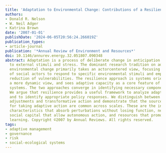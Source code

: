 ```yaml
---
title: 'Adaptation to Environmental Change: Contributions of a Resilience Framework'
authors:
- Donald R. Nelson
- W. Neil Adger
- Katrina Brown
date: '2007-01-01'
publishDate: '2024-06-05T20:56:24.266019Z'
publication_types:
- article-journal
publication: '*Annual Review of Environment and Resources*'
doi: 10.1146/annurev.energy.32.051807.090348
abstract: Adaptation is a process of deliberate change in anticipation of or in reaction
  to external stimuli and stress. The dominant research tradition on adaptation to
  environmental change primarily takes an actorcentered view, focusing on the agency
  of social actors to respond to specific environmental stimuli and emphasizing the
  reduction of vulnerabilities. The resilience approach is systems orientated, takes
  a more dynamic view, and sees adaptive capacity as a core feature of resilient social-ecological
  systems. The two approaches converge in identifying necessary components of adaptation.
  We argue that resilience provides a useful framework to analyze adaptation processes
  and to identify appropriate policy responses. We distinguish between incremental
  adjustments and transformative action and demonstrate that the sources of resilience
  for taking adaptive action are common across scales. These are the inherent system
  characteristics that absorb perturbations without losing function, networks and
  social capital that allow autonomous action, and resources that promote institutional
  learning. Copyright ©2007 by Annual Reviews. All rights reserved.
tags:
- adaptive management
- governance
- risk
- social-ecological systems
---
```


